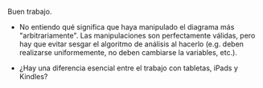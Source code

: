 Buen trabajo.

- No entiendo qué significa que haya manipulado el diagrama más "arbitrariamente". Las manipulaciones son perfectamente válidas, pero hay que evitar sesgar el algoritmo de análisis al hacerlo (e.g. deben realizarse uniformemente, no deben cambiarse la variables, etc.).

- ¿Hay una diferencia esencial entre el trabajo con tabletas, iPads y Kindles?